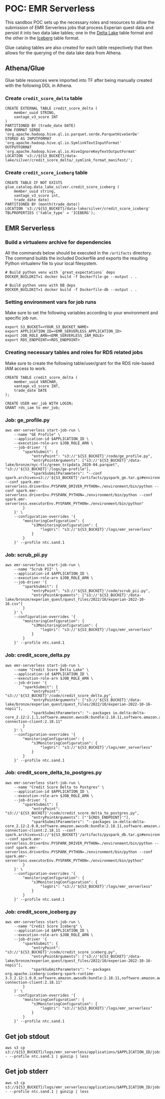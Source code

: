 # POC: EMR Serverless

This sandbox POC sets up the necessary roles and resources to allow the submission
of EMR Serverless jobs that process Experian quest data and persist it into two
data lake tables; one in the [Delta Lake](https://docs.delta.io/latest/delta-intro.html) table format and the other
in the [Iceberg](https://iceberg.apache.org/docs/latest/) table format.

Glue catalog tables are also created for each table respectively that then allows for the
querying of the data lake data from Athena.

## Athena/Glue

Glue table resources were imported into TF after being manually created with the following DDL in Athena.

### Create `credit_score_delta` table
```
CREATE EXTERNAL TABLE credit_score_delta (
    member_uuid STRING,
    vantage_v3_score INT
)
PARTITIONED BY (trade_date DATE)
ROW FORMAT SERDE 'org.apache.hadoop.hive.ql.io.parquet.serde.ParquetHiveSerDe' 
STORED AS INPUTFORMAT 'org.apache.hadoop.hive.ql.io.SymlinkTextInputFormat'
OUTPUTFORMAT 'org.apache.hadoop.hive.ql.io.HiveIgnoreKeyTextOutputFormat' 
LOCATION 's3://${S3_BUCKET}/data-lake/silver/credit_score_delta/_symlink_format_manifest/';
```

### Create `credit_score_iceberg` table
```
CREATE TABLE IF NOT EXISTS glue_catalog.data_lake_silver.credit_score_iceberg (
    member_uuid string,
    vantage_v3_score int,
    trade_date date)
PARTITIONED BY (month(trade_date))
LOCATION 's3://${S3_BUCKET}/data-lake/silver/credit_score_iceberg'
TBLPROPERTIES ('table_type' = 'ICEBERG');
```

## EMR Serverless

### Build a virtualenv archive for dependencies

All the commands below should be executed in the `/artifacts` directory. The command builds the included Dockerfile
and exports the resulting Python virtualenv file to your local filesystem.

```
# Build python venv with `great_expectations` deps
DOCKER_BUILDKIT=1 docker build -f Dockerfile-ge --output . .

# Build python venv with DB deps
DOCKER_BUILDKIT=1 docker build -f Dockerfile-db --output . .
```

### Setting environment vars for job runs

Make sure to set the following variables according to your environment and specific job run.

```
export S3_BUCKET=<YOUR_S3_BUCKET_NAME>
export APPLICATION_ID=<EMR_SERVERLESS_APPLICATION_ID>
export JOB_ROLE_ARN=<EMR_SERVERLESS_IAM_ROLE>
export RDS_ENDPOINT=<RDS_ENDPOINT>
```

### Creating necessary tables and roles for RDS related jobs

Make sure to create the following table/user/grant for the RDS role-based IAM access to work.

```
CREATE TABLE credit_score_delta (
    member_uuid VARCHAR,
    vantage_v3_score INT,
    trade_date DATE
);

CREATE USER emr_job WITH LOGIN;
GRANT rds_iam to emr_job;
```

### Job: ge_profile.py
```
aws emr-serverless start-job-run \
    --name "GE Profile" \
    --application-id $APPLICATION_ID \
    --execution-role-arn $JOB_ROLE_ARN \
    --job-driver '{
        "sparkSubmit": {
            "entryPoint": "s3://'${S3_BUCKET}'/code/ge_profile.py",
            "entryPointArguments": ["s3://'${S3_BUCKET}'/data-lake/bronze/nyc-tlc/green_tripdata_2020-04.parquet", "s3://'${S3_BUCKET}'/logs/ge-profile"],
            "sparkSubmitParameters": "--conf spark.archives=s3://'${S3_BUCKET}'/artifacts/pyspark_ge.tar.gz#environment --conf spark.emr-serverless.driverEnv.PYSPARK_DRIVER_PYTHON=./environment/bin/python --conf spark.emr-serverless.driverEnv.PYSPARK_PYTHON=./environment/bin/python --conf spark.emr-serverless.executorEnv.PYSPARK_PYTHON=./environment/bin/python"
        }
    }' \
    --configuration-overrides '{
        "monitoringConfiguration": {
            "s3MonitoringConfiguration": {
                "logUri": "s3://'${S3_BUCKET}'/logs/emr_serverless"
            }
        }
    }' --profile ntc.sand.1
```

### Job: scrub_pii.py
```
aws emr-serverless start-job-run \
    --name "Scrub PII" \
    --application-id $APPLICATION_ID \
    --execution-role-arn $JOB_ROLE_ARN \
    --job-driver '{
        "sparkSubmit": {
            "entryPoint": "s3://'${S3_BUCKET}'/code/scrub_pii.py",
            "entryPointArguments": ["s3://'${S3_BUCKET}'/data-lake/bronze/experian_quest/quest_files/2022/10/experian-2022-10-16.csv"]
        }
    }' \
    --configuration-overrides '{
        "monitoringConfiguration": {
            "s3MonitoringConfiguration": {
                "logUri": "s3://'${S3_BUCKET}'/logs/emr_serverless"
            }
        }
    }' --profile ntc.sand.1
```

### Job: credit_score_delta.py
```
aws emr-serverless start-job-run \
    --name "Credit Score Delta Lake" \
    --application-id $APPLICATION_ID \
    --execution-role-arn $JOB_ROLE_ARN \
    --job-driver '{
        "sparkSubmit": {
            "entryPoint": "s3://'${S3_BUCKET}'/code/credit_score_delta.py",
            "entryPointArguments": ["s3://'${S3_BUCKET}'/data-lake/bronze/experian_quest/quest_files/2022/10/experian-2022-10-16-nopii"],
            "sparkSubmitParameters": "--packages io.delta:delta-core_2.12:2.1.1,software.amazon.awssdk:bundle:2.18.11,software.amazon.awssdk:url-connection-client:2.18.11"
        }
    }' \
    --configuration-overrides '{
        "monitoringConfiguration": {
            "s3MonitoringConfiguration": {
                "logUri": "s3://'${S3_BUCKET}'/logs/emr_serverless"
            }
        }
    }' --profile ntc.sand.1
```

### Job: credit_score_delta_to_postgres.py
```
aws emr-serverless start-job-run \
    --name "Credit Score Delta to Postgres" \
    --application-id $APPLICATION_ID \
    --execution-role-arn $JOB_ROLE_ARN \
    --job-driver '{
        "sparkSubmit": {
            "entryPoint": "s3://'${S3_BUCKET}'/code/credit_score_delta_to_postgres.py",
            "entryPointArguments": ["'${RDS_ENDPOINT}'"],
            "sparkSubmitParameters": "--packages io.delta:delta-core_2.12:2.0.0,software.amazon.awssdk:bundle:2.18.11,software.amazon.awssdk:url-connection-client:2.18.11 --conf spark.archives=s3://'${S3_BUCKET}'/artifacts/pyspark_db.tar.gz#environment --conf spark.emr-serverless.driverEnv.PYSPARK_DRIVER_PYTHON=./environment/bin/python --conf spark.emr-serverless.driverEnv.PYSPARK_PYTHON=./environment/bin/python --conf spark.emr-serverless.executorEnv.PYSPARK_PYTHON=./environment/bin/python"
        }
    }' \
    --configuration-overrides '{
        "monitoringConfiguration": {
            "s3MonitoringConfiguration": {
                "logUri": "s3://'${S3_BUCKET}'/logs/emr_serverless"
            }
        }
    }' --profile ntc.sand.1
```

### Job: credit_score_iceberg.py
```
aws emr-serverless start-job-run \
    --name "Credit Score Iceberg" \
    --application-id $APPLICATION_ID \
    --execution-role-arn $JOB_ROLE_ARN \
    --job-driver '{
        "sparkSubmit": {
            "entryPoint": "s3://'${S3_BUCKET}'/code/credit_score_iceberg.py",
            "entryPointArguments": ["s3://'${S3_BUCKET}'/data-lake/bronze/experian_quest/quest_files/2022/10/experian-2022-10-16-nopii"],
            "sparkSubmitParameters": "--packages org.apache.iceberg:iceberg-spark-runtime-3.3_2.12:1.0.0,software.amazon.awssdk:bundle:2.18.11,software.amazon.awssdk:url-connection-client:2.18.11"
        }
    }' \
    --configuration-overrides '{
        "monitoringConfiguration": {
            "s3MonitoringConfiguration": {
                "logUri": "s3://'${S3_BUCKET}'/logs/emr_serverless"
            }
        }
    }' --profile ntc.sand.1
```

## Get job stdout
```
aws s3 cp s3://${S3_BUCKET}/logs/emr_serverless/applications/$APPLICATION_ID/jobs/$JOB_RUN_ID/SPARK_DRIVER/stdout.gz - --profile ntc.sand.1 | gunzip | less
```

## Get job stderr
```
aws s3 cp s3://${S3_BUCKET}/logs/emr_serverless/applications/$APPLICATION_ID/jobs/$JOB_RUN_ID/SPARK_DRIVER/stderr.gz - --profile ntc.sand.1 | gunzip | less
```